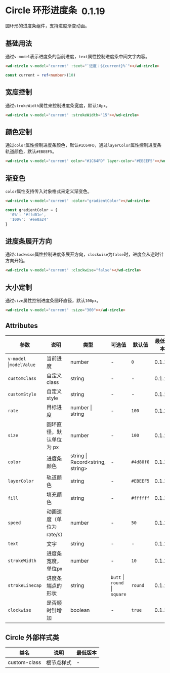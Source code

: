 <frame/>

# Circle 环形进度条 <el-tag text style="vertical-align: middle;margin-left:8px;" effect="plain">0.1.19</el-tag>

圆环形的进度条组件，支持进度渐变动画。

## 基础用法

通过`v-model`表示进度条的当前进度，`text`属性控制进度条中间文字内容。

```html
<wd-circle v-model="current" :text="`进度：${current}%`"></wd-circle>
```

```ts
const current = ref<number>(10)
```

## 宽度控制

通过`strokeWidth`属性来控制进度条宽度，默认`10px`。

```html
<wd-circle v-model="current" :strokeWidth="15"></wd-circle>
```

## 颜色定制

通过`color`属性控制进度条颜色，默认`#1C64FD`，通过`layerColor`属性控制进度条轨道颜色，默认`#EBEEF5`。

```html
<wd-circle v-model="current" color="#1C64FD" layer-color="#EBEEF5"></wd-circle>
```

## 渐变色

`color`属性支持传入对象格式来定义渐变色。

```html
<wd-circle v-model="current" :color="gradientColor"></wd-circle>
```

```ts
const gradientColor = {
  '0%': '#ffd01e',
  '100%': '#ee0a24'
}
```

## 进度条展开方向

通过`clockwise`属性控制进度条展开方向，`clockwise`为`false`时，进度会从逆时针方向开始。

```html
<wd-circle v-model="current" :clockwise="false"></wd-circle>
```

## 大小定制

通过`size`属性控制进度条圆环直径，默认`100px`。

```html
<wd-circle v-model="current" :size="300"></wd-circle>
```



## Attributes

| 参数              | 说明                         | 类型                        | 可选值                                     | 默认值          | 最低版本 |
| ----------------- | ---------------------------- | --------------------------- | ------------------------------------------ | --------------- | -------- |
| `v-model` \|`modelValue`     | 当前进度                     | number                      | -                                          | `0`             | 0.1.19   |
| `customClass`     | 自定义class                  | string                      | -                                          | -            | 0.1.19   |
| `customStyle`     | 自定义style                  | string                      | -                                          | -            | 0.1.19   |
| `rate`            | 目标进度                     | number \| string            | -                                          | `100`           | 0.1.19   |
| `size`            | 圆环直径，默认单位为 px     | number                      | -                                          | `100`           | 0.1.19   |
| `color`           | 进度条颜色                   | string \| Record<string, string> | -                                      | `#4d80f0`     | 0.1.19   |
| `layerColor`      | 轨道颜色                     | string                      | -                                          | `#EBEEF5`     | 0.1.19   |
| `fill`            | 填充颜色                     | string                      | -                                          | `#ffffff`     | 0.1.19   |
| `speed`           | 动画速度（单位为 rate/s）    | number                      | -                                          | `50`            | 0.1.19   |
| `text`            | 文字                         | string                      | -                                          | -               | 0.1.19   |
| `strokeWidth`     | 进度条宽度，单位px           | number                      | -                                          | `10`            | 0.1.19   |
| `strokeLinecap`   | 进度条端点的形状             | string                      | `butt` \| `round` \| `square`             | `round`       | 0.1.19   |
| `clockwise`       | 是否顺时针增加               | boolean                     | -                                          | `true`          | 0.1.19   |


## Circle 外部样式类

| 类名 | 说明 | 最低版本 |
|-----|------|--------|
| custom-class | 根节点样式 | - |